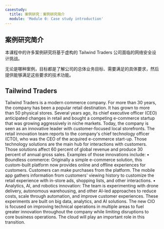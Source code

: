 ```yaml
---
casestudy:
  title: 案例研究：案例研究简介
  module: 'Module 0: Case study introduction'
---
```


## <a name="case-study-introduction"></a>案例研究简介

本课程中的许多案例研究将基于虚构的 Tailwind Traders 公司面临的网络安全设计挑战。

无论是哪种案例，目标都是了解公司的总体业务目标、需要满足的具体要求，然后提供能够满足这些要求的技术功能。

## <a name="tailwind-traders"></a>Tailwind Traders
 
Tailwind Traders is a modern commerce company. For more than 30 years, the company has been a popular retail destination. It has grown to more than 50 physical stores. Several years ago, its chief executive officer (CEO) anticipated changes in retail and bought a competing e-commerce startup that was growing aggressively in niche markets. Today, the company is seen as an innovative leader with customer-focused local storefronts. The retail innovation team reports to the company's chief technology officer (CTO), who was the CEO of the acquired e-commerce start-up. Those technology solutions are the main hub for interactions with customers. Those solutions affect 60 percent of global revenue and produce 30 percent of annual gross sales. Examples of those innovations include: •   Boundless commerce: Originally a simple e-commerce solution, this custom-built platform now provides online and offline experiences for customers. Customers can make purchases from the platform. The mobile app gathers information from customers' viewing history to customize the retail experience with in-store ads, shopping lists, and other interactions.
•   Analytics, AI, and robotics innovation: The team is experimenting with drone delivery, autonomous warehousing, and other AI-led approaches to reduce costs, scale through automation, and improve customer experiences. These experiments are built on big data, analytics, and AI solutions.
The new CIO is focused on improving technical operations in multiple areas to fuel greater innovation throughout the company while limiting disruptions to core business operations. The cloud will play an important role in this transition.
